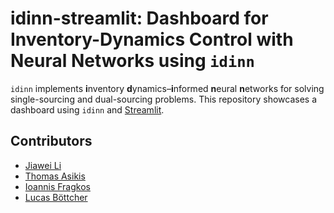# idinn-streamlit: Dashboard for Inventory-Dynamics Control with Neural Networks using `idinn`

`idinn` implements **i**nventory **d**ynamics–**i**nformed **n**eural **n**etworks for solving single-sourcing and dual-sourcing problems. This repository showcases a dashboard using `idinn` and [Streamlit](https://streamlit.io/).

## Contributors

* [Jiawei Li](https://github.com/iewaij)
* [Thomas Asikis](https://gitlab.com/asikist)
* [Ioannis Fragkos](https://gitlab.com/ioannis.fragkos1)
* [Lucas Böttcher](https://gitlab.com/lucasboettcher)
